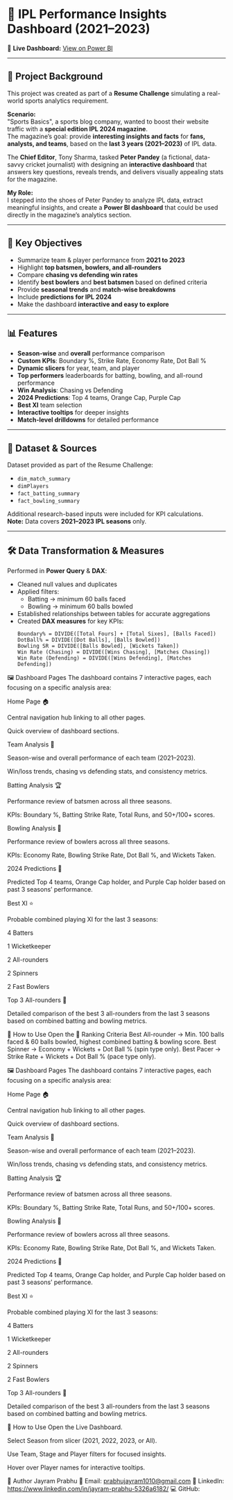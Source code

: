 # 🏏 IPL Performance Insights Dashboard (2021–2023)

🔗 **Live Dashboard:** [View on Power BI](https://app.powerbi.com/groups/me/reports/f814c0dc-d595-4dda-961c-7bf700a8d5bf/0b85073aea70e3a5d2a3?experience=power-bi)

---

## 📖 Project Background
This project was created as part of a **Resume Challenge** simulating a real-world sports analytics requirement.

**Scenario:**  
"Sports Basics", a sports blog company, wanted to boost their website traffic with a **special edition IPL 2024 magazine**.  
The magazine’s goal: provide **interesting insights and facts** for **fans, analysts, and teams**, based on the **last 3 years (2021–2023)** of IPL data.

The **Chief Editor**, Tony Sharma, tasked **Peter Pandey** (a fictional, data-savvy cricket journalist) with designing an **interactive dashboard** that answers key questions, reveals trends, and delivers visually appealing stats for the magazine.

**My Role:**  
I stepped into the shoes of Peter Pandey to analyze IPL data, extract meaningful insights, and create a **Power BI dashboard** that could be used directly in the magazine’s analytics section.

---

## 🚀 Key Objectives
- Summarize team & player performance from **2021 to 2023**
- Highlight **top batsmen, bowlers, and all-rounders**
- Compare **chasing vs defending win rates**
- Identify **best bowlers** and **best batsmen** based on defined criteria
- Provide **seasonal trends** and **match-wise breakdowns**
- Include **predictions for IPL 2024**
- Make the dashboard **interactive and easy to explore**

---

## 📊 Features
- **Season-wise** and **overall** performance comparison  
- **Custom KPIs**: Boundary %, Strike Rate, Economy Rate, Dot Ball %  
- **Dynamic slicers** for year, team, and player  
- **Top performers** leaderboards for batting, bowling, and all-round performance  
- **Win Analysis**: Chasing vs Defending  
- **2024 Predictions**: Top 4 teams, Orange Cap, Purple Cap  
- **Best XI** team selection  
- **Interactive tooltips** for deeper insights  
- **Match-level drilldowns** for detailed performance  

---

## 📂 Dataset & Sources
Dataset provided as part of the Resume Challenge:  
- `dim_match_summary`  
- `dimPlayers`  
- `fact_batting_summary`  
- `fact_bowling_summary`  

Additional research-based inputs were included for KPI calculations.  
**Note:** Data covers **2021–2023 IPL seasons** only.

---

## 🛠 Data Transformation & Measures
Performed in **Power Query** & **DAX**:
- Cleaned null values and duplicates  
- Applied filters:
  - Batting → minimum 60 balls faced
  - Bowling → minimum 60 balls bowled
- Established relationships between tables for accurate aggregations  
- Created **DAX measures** for key KPIs:
  ```DAX
  Boundary% = DIVIDE([Total Fours] + [Total Sixes], [Balls Faced])
  DotBall% = DIVIDE([Dot Balls], [Balls Bowled])
  Bowling SR = DIVIDE([Balls Bowled], [Wickets Taken])
  Win Rate (Chasing) = DIVIDE([Wins Chasing], [Matches Chasing])
  Win Rate (Defending) = DIVIDE([Wins Defending], [Matches Defending])

🖼 Dashboard Pages
The dashboard contains 7 interactive pages, each focusing on a specific analysis area:

Home Page 🏠

Central navigation hub linking to all other pages.

Quick overview of dashboard sections.

Team Analysis 🏏

Season-wise and overall performance of each team (2021–2023).

Win/loss trends, chasing vs defending stats, and consistency metrics.

Batting Analysis 🏆

Performance review of batsmen across all three seasons.

KPIs: Boundary %, Batting Strike Rate, Total Runs, and 50+/100+ scores.

Bowling Analysis 🎯

Performance review of bowlers across all three seasons.

KPIs: Economy Rate, Bowling Strike Rate, Dot Ball %, and Wickets Taken.

2024 Predictions 🔮

Predicted Top 4 teams, Orange Cap holder, and Purple Cap holder based on past 3 seasons’ performance.

Best XI ⭐

Probable combined playing XI for the last 3 seasons:

4 Batters

1 Wicketkeeper

2 All-rounders

2 Spinners

2 Fast Bowlers

Top 3 All-rounders 💪

Detailed comparison of the best 3 all-rounders from the last 3 seasons based on combined batting and bowling metrics.

📌 How to Use
Open the 📐 Ranking Criteria
Best All-rounder → Min. 100 balls faced & 60 balls bowled, highest combined batting & bowling score.
Best Spinner → Economy + Wickets + Dot Ball % (spin type only).
Best Pacer → Strike Rate + Wickets + Dot Ball % (pace type only).

🖼 Dashboard Pages
The dashboard contains 7 interactive pages, each focusing on a specific analysis area:

Home Page 🏠

Central navigation hub linking to all other pages.

Quick overview of dashboard sections.

Team Analysis 🏏

Season-wise and overall performance of each team (2021–2023).

Win/loss trends, chasing vs defending stats, and consistency metrics.

Batting Analysis 🏆

Performance review of batsmen across all three seasons.

KPIs: Boundary %, Batting Strike Rate, Total Runs, and 50+/100+ scores.

Bowling Analysis 🎯

Performance review of bowlers across all three seasons.

KPIs: Economy Rate, Bowling Strike Rate, Dot Ball %, and Wickets Taken.

2024 Predictions 🔮

Predicted Top 4 teams, Orange Cap holder, and Purple Cap holder based on past 3 seasons’ performance.

Best XI ⭐

Probable combined playing XI for the last 3 seasons:

4 Batters

1 Wicketkeeper

2 All-rounders

2 Spinners

2 Fast Bowlers

Top 3 All-rounders 💪

Detailed comparison of the best 3 all-rounders from the last 3 seasons based on combined batting and bowling metrics.

📌 How to Use
Open the Live Dashboard.

Select Season from slicer (2021, 2022, 2023, or All).

Use Team, Stage and Player filters for focused insights.

Hover over Player names for interactive tooltips.

👤 Author
Jayram Prabhu
📧 Email: prabhujayram1010@gmail.com
🔗 LinkedIn: https://www.linkedin.com/in/jayram-prabhu-5326a6182/
💻 GitHub: 

